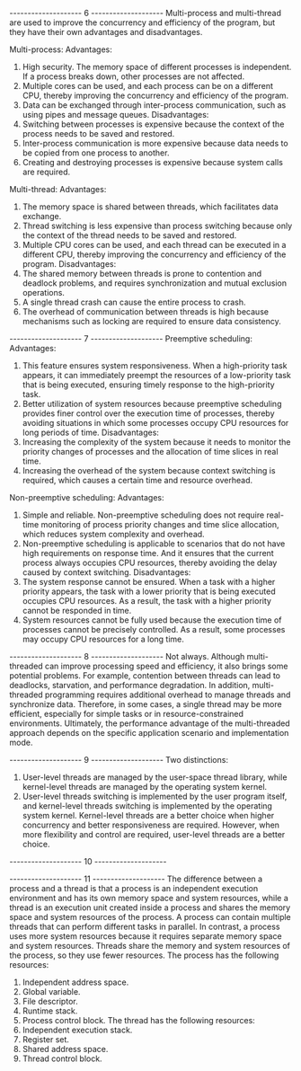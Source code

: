 -------------------- 6 --------------------
Multi-process and multi-thread are used to improve the concurrency and efficiency of the program, but they have their own advantages and disadvantages.

Multi-process:
Advantages:
1. High security. The memory space of different processes is independent. If a process breaks down, other processes are not affected.
2. Multiple cores can be used, and each process can be on a different CPU, thereby improving the concurrency and efficiency of the program.
3. Data can be exchanged through inter-process communication, such as using pipes and message queues.
Disadvantages:
1. Switching between processes is expensive because the context of the process needs to be saved and restored.
2. Inter-process communication is more expensive because data needs to be copied from one process to another.
3. Creating and destroying processes is expensive because system calls are required.

Multi-thread:
Advantages:
1. The memory space is shared between threads, which facilitates data exchange.
2. Thread switching is less expensive than process switching because only the context of the thread needs to be saved and restored.
3. Multiple CPU cores can be used, and each thread can be executed in a different CPU, thereby improving the concurrency and efficiency of the program.
Disadvantages:
1. The shared memory between threads is prone to contention and deadlock problems, and requires synchronization and mutual exclusion operations.
2. A single thread crash can cause the entire process to crash.
3. The overhead of communication between threads is high because mechanisms such as locking are required to ensure data consistency.

-------------------- 7 --------------------
Preemptive scheduling:
Advantages:
1.  This feature ensures system responsiveness. When a high-priority task appears, it can immediately preempt the resources of a low-priority task that is being executed, ensuring timely response to the high-priority task.
2.  Better utilization of system resources because preemptive scheduling provides finer control over the execution time of processes, thereby avoiding situations in which some processes occupy CPU resources for long periods of time.
Disadvantages:
1.  Increasing the complexity of the system because it needs to monitor the priority changes of processes and the allocation of time slices in real time.
2.  Increasing the overhead of the system because context switching is required, which causes a certain time and resource overhead.

Non-preemptive scheduling:
Advantages:
1.  Simple and reliable. Non-preemptive scheduling does not require real-time monitoring of process priority changes and time slice allocation, which reduces system complexity and overhead.
2.  Non-preemptive scheduling is applicable to scenarios that do not have high requirements on response time. And it ensures that the current process always occupies CPU resources, thereby avoiding the delay caused by context switching.
Disadvantages:
1.  The system response cannot be ensured. When a task with a higher priority appears, the task with a lower priority that is being executed occupies CPU resources. As a result, the task with a higher priority cannot be responded in time.
2.  System resources cannot be fully used because the execution time of processes cannot be precisely controlled. As a result, some processes may occupy CPU resources for a long time.

-------------------- 8 --------------------
Not always. Although multi-threaded can improve processing speed and efficiency, it also brings some potential problems. For example, contention between threads can lead to deadlocks, starvation, and performance degradation. In addition, multi-threaded programming requires additional overhead to manage threads and synchronize data. Therefore, in some cases, a single thread may be more efficient, especially for simple tasks or in resource-constrained environments. Ultimately, the performance advantage of the multi-threaded approach depends on the specific application scenario and implementation mode.

-------------------- 9 --------------------
Two distinctions:
1. User-level threads are managed by the user-space thread library, while kernel-level threads are managed by the operating system kernel.
2. User-level threads switching is implemented by the user program itself, and kernel-level threads switching is implemented by the operating system kernel.
Kernel-level threads are a better choice when higher concurrency and better responsiveness are required. However, when more flexibility and control are required, user-level threads are a better choice.

-------------------- 10 --------------------


-------------------- 11 --------------------
The difference between a process and a thread is that a process is an independent execution environment and has its own memory space and system resources, while a thread is an execution unit created inside a process and shares the memory space and system resources of the process. A process can contain multiple threads that can perform different tasks in parallel. In contrast, a process uses more system resources because it requires separate memory space and system resources. Threads share the memory and system resources of the process, so they use fewer resources.
The process has the following resources:
1. Independent address space.
2. Global variable.
3. File descriptor.
4. Runtime stack.
5. Process control block.
The thread has the following resources:
1. Independent execution stack.
2. Register set.
3. Shared address space.
4. Thread control block.
